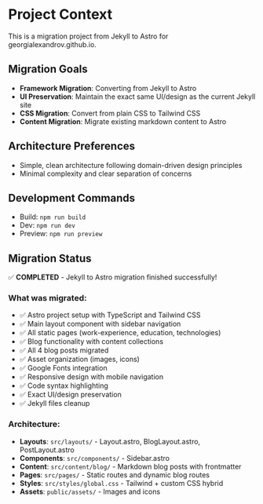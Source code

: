 # Project Context

This is a migration project from Jekyll to Astro for georgialexandrov.github.io.

## Migration Goals

- **Framework Migration**: Converting from Jekyll to Astro
- **UI Preservation**: Maintain the exact same UI/design as the current Jekyll site
- **CSS Migration**: Convert from plain CSS to Tailwind CSS
- **Content Migration**: Migrate existing markdown content to Astro

## Architecture Preferences

- Simple, clean architecture following domain-driven design principles
- Minimal complexity and clear separation of concerns

## Development Commands

- Build: `npm run build`
- Dev: `npm run dev`
- Preview: `npm run preview`

## Migration Status

✅ **COMPLETED** - Jekyll to Astro migration finished successfully!

### What was migrated:
- ✅ Astro project setup with TypeScript and Tailwind CSS
- ✅ Main layout component with sidebar navigation
- ✅ All static pages (work-experience, education, technologies)  
- ✅ Blog functionality with content collections
- ✅ All 4 blog posts migrated
- ✅ Asset organization (images, icons)
- ✅ Google Fonts integration
- ✅ Responsive design with mobile navigation
- ✅ Code syntax highlighting
- ✅ Exact UI/design preservation
- ✅ Jekyll files cleanup

### Architecture:
- **Layouts**: `src/layouts/` - Layout.astro, BlogLayout.astro, PostLayout.astro
- **Components**: `src/components/` - Sidebar.astro
- **Content**: `src/content/blog/` - Markdown blog posts with frontmatter
- **Pages**: `src/pages/` - Static routes and dynamic blog routes
- **Styles**: `src/styles/global.css` - Tailwind + custom CSS hybrid
- **Assets**: `public/assets/` - Images and icons